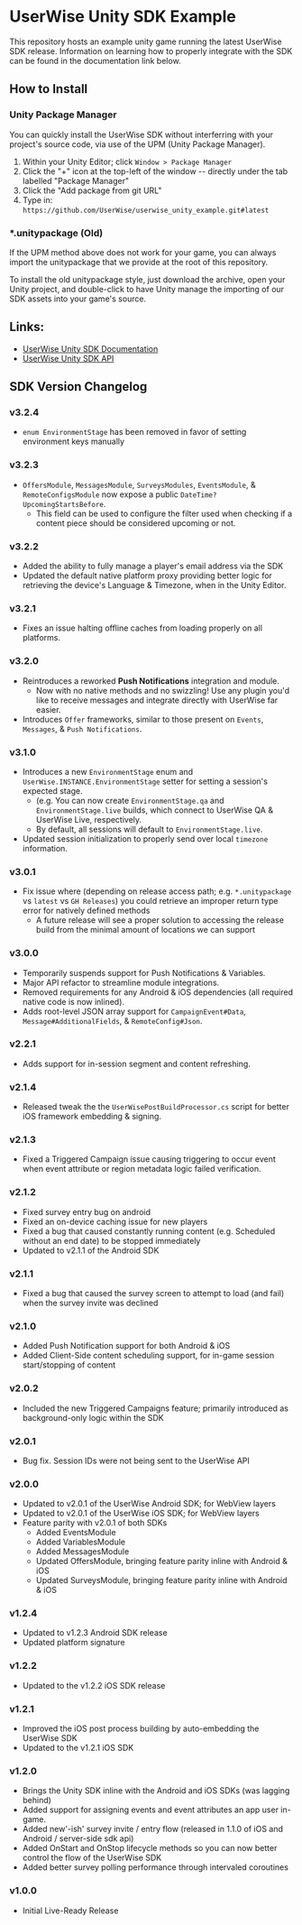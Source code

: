 # UserWise Unity SDK Example

This repository hosts an example unity game running the latest UserWise SDK release. Information on learning how to properly integrate with the SDK can be found in the documentation link below.

## How to Install

### Unity Package Manager

You can quickly install the UserWise SDK without interferring with your project's source code, via use of the UPM (Unity Package Manager).

1. Within your Unity Editor; click `Window > Package Manager`
2. Click the "+" icon at the top-left of the window -- directly under the tab labelled "Package Manager"
3. Click the "Add package from git URL"
4. Type in: `https://github.com/UserWise/userwise_unity_example.git#latest`

### *.unitypackage (Old)

If the UPM method above does not work for your game, you can always import the unitypackage that we provide at the root of this repository.

To install the old unitypackage style, just download the archive, open your Unity project, and double-click to have Unity manage the importing of our SDK assets into your game's source.

## Links:
- [UserWise Unity SDK Documentation](https://docs.userwise.io/#unity-sdk)
- [UserWise Unity SDK API](https://docs.userwise.io/unity-api/namespaces.html)

## SDK Version Changelog
### v3.2.4
- `enum EnvironmentStage` has been removed in favor of setting environment keys manually

### v3.2.3
- `OffersModule`, `MessagesModule`, `SurveysModules`, `EventsModule`, & `RemoteConfigsModule` now expose a public `DateTime? UpcomingStartsBefore`.
  * This field can be used to configure the filter used when checking if a content piece should be considered upcoming or not.

### v3.2.2
- Added the ability to fully manage a player's email address via the SDK
- Updated the default native platform proxy providing better logic for retrieving the device's Language & Timezone, when in the Unity Editor.

### v3.2.1
- Fixes an issue halting offline caches from loading properly on all platforms.

### v3.2.0
- Reintroduces a reworked **Push Notifications** integration and module.
  * Now with no native methods and no swizzling! Use any plugin you'd like to receive messages and integrate directly with UserWise far easier.
- Introduces `Offer` frameworks, similar to those present on `Events`, `Messages`, & `Push Notifications`.

### v3.1.0
- Introduces a new `EnvironmentStage` enum and `UserWise.INSTANCE.EnvironmentStage` setter for setting a session's expected stage.
  * (e.g. You can now create `EnvironmentStage.qa` and `EnvironmentStage.live` builds, which connect to UserWise QA & UserWise Live, respectively.
  * By default, all sessions will default to `EnvironmentStage.live`.
- Updated session initialization to properly send over local `timezone` information.

### v3.0.1
- Fix issue where (depending on release access path; e.g. `*.unitypackage` vs `latest` vs `GH Releases`) you could retrieve an improper return type error for natively defined methods
  * A future release will see a proper solution to accessing the release build from the minimal amount of locations we can support

### v3.0.0
- Temporarily suspends support for Push Notifications & Variables.
- Major API refactor to streamline module integrations.
- Removed requirements for any Android & iOS dependencies (all required native code is now inlined).
- Adds root-level JSON array support for `CampaignEvent#Data`, `Message#AdditionalFields`, & `RemoteConfig#Json`.

### v2.2.1
- Adds support for in-session segment and content refreshing.

### v2.1.4
- Released tweak the the `UserWisePostBuildProcessor.cs` script for better iOS framework embedding & signing.

### v2.1.3
- Fixed a Triggered Campaign issue causing triggering to occur event when event attribute or region metadata logic failed verification.

### v2.1.2
- Fixed survey entry bug on android
- Fixed an on-device caching issue for new players
- Fixed a bug that caused constantly running content (e.g. Scheduled without an end date) to be stopped immediately
- Updated to v2.1.1 of the Android SDK

### v2.1.1
- Fixed a bug that caused the survey screen to attempt to load (and fail) when the survey invite was declined

### v2.1.0
- Added Push Notification support for both Android & iOS
- Added Client-Side content scheduling support, for in-game session start/stopping of content

### v2.0.2
- Included the new Triggered Campaigns feature; primarily introduced as background-only logic within the SDK

### v2.0.1
- Bug fix. Session IDs were not being sent to the UserWise API

### v2.0.0
- Updated to v2.0.1 of the UserWise Android SDK; for WebView layers
- Updated to v2.0.1 of the UserWise iOS SDK; for WebView layers
- Feature parity with v2.0.1 of both SDKs
  - Added EventsModule
  - Added VariablesModule
  - Added MessagesModule
  - Updated OffersModule, bringing feature parity inline with Android & iOS
  - Updated SurveysModule, bringing feature parity inline with Android & iOS

### v1.2.4
- Updated to v1.2.3 Android SDK release
- Updated platform signature

### v1.2.2
- Updated to the v1.2.2 iOS SDK release

### v1.2.1
- Improved the iOS post process building by auto-embedding the UserWise SDK
- Updated to the v1.2.1 iOS SDK

### v1.2.0
- Brings the Unity SDK inline with the Android and iOS SDKs (was lagging behind)
- Added support for assigning events and event attributes an app user in-game.
- Added new'-ish' survey invite / entry flow (released in 1.1.0 of iOS and Android / server-side sdk api)
- Added OnStart and OnStop lifecycle methods so you can now better control the flow of the UserWise SDK
- Added better survey polling performance through intervaled coroutines

### v1.0.0
- Initial Live-Ready Release

